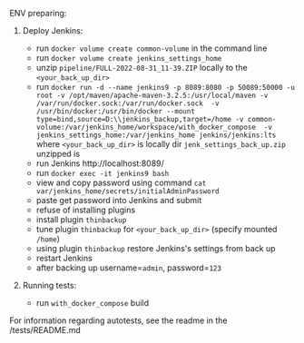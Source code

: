 ENV preparing:
1. Deploy Jenkins:
   - run `docker volume create common-volume` in the command line
   - run `docker volume create jenkins_settings_home`
   - unzip `pipeline/FULL-2022-08-31_11-39.ZIP` locally to the `<your_back_up_dir>`
   - run `docker run -d --name jenkins9 -p 8089:8080 -p 50089:50000 -u root -v /opt/maven/apache-maven-3.2.5:/usr/local/maven -v /var/run/docker.sock:/var/run/docker.sock  -v /usr/bin/docker:/usr/bin/docker --mount type=bind,source=D:\\jenkins_backup,target=/home -v common-volume:/var/jenkins_home/workspace/with_docker_compose  -v jenkins_settings_home:/var/jenkins_home jenkins/jenkins:lts`
     where `<your_back_up_dir>` is locally dir `jenk_settings_back_up.zip` unzipped is
   - run Jenkins http://localhost:8089/
   - run `docker exec -it jenkins9 bash`
   - view and copy password using command `cat var/jenkins_home/secrets/initialAdminPassword`
   - paste get password into Jenkins and submit
   - refuse of installing plugins
   - install plugin `thinbackup`
   - tune plugin `thinbackup` for `<your_back_up_dir>` (specify mounted `/home`)
   - using plugin `thinbackup` restore  Jenkins's settings from back up
   - restart Jenkins
   - after backing up username=`admin`, password=`123`
   
2. Running tests:
   - run `with_docker_compose` build

For information regarding autotests, see the readme in the /tests/README.md
